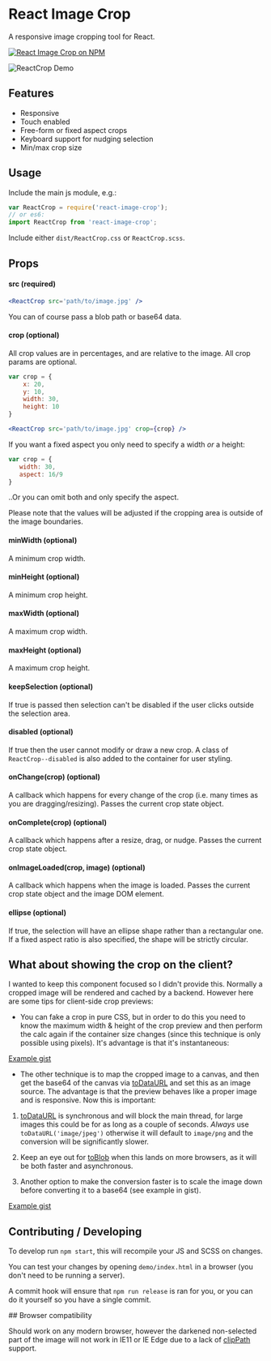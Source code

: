 # React Image Crop

A responsive image cropping tool for React.

[![React Image Crop on NPM](https://img.shields.io/npm/v/react-image-crop.svg)](https://www.npmjs.com/package/react-image-crop)

![ReactCrop Demo](https://raw.githubusercontent.com/DominicTobias/react-image-crop/master/crop-demo.gif)

## Features

- Responsive
- Touch enabled
- Free-form or fixed aspect crops
- Keyboard support for nudging selection
- Min/max crop size

## Usage

Include the main js module, e.g.:

```js
var ReactCrop = require('react-image-crop');
// or es6:
import ReactCrop from 'react-image-crop';
```

Include either `dist/ReactCrop.css` or `ReactCrop.scss`.

## Props

#### src (required)

```jsx
<ReactCrop src='path/to/image.jpg' />
```

You can of course pass a blob path or base64 data.

#### crop (optional)

All crop values are in percentages, and are relative to the image. All crop params are optional.

```jsx
var crop = {
	x: 20,
	y: 10,
	width: 30,
	height: 10
}

<ReactCrop src='path/to/image.jpg' crop={crop} />
```

If you want a fixed aspect you only need to specify a width *or* a height:

 ```jsx
var crop = {
	width: 30,
	aspect: 16/9
}
```

..Or you can omit both and only specify the aspect.

Please note that the values will be adjusted if the cropping area is outside of the image boundaries.

#### minWidth (optional)

A minimum crop width.

#### minHeight (optional)

A minimum crop height.

#### maxWidth (optional)

A maximum crop width.

#### maxHeight (optional)

A maximum crop height.

#### keepSelection (optional)

If true is passed then selection can't be disabled if the user clicks outside the selection area.

#### disabled (optional)

If true then the user cannot modify or draw a new crop. A class of `ReactCrop--disabled` is also added to the container for user styling.

#### onChange(crop) (optional)

A callback which happens for every change of the crop (i.e. many times as you are dragging/resizing). Passes the current crop state object.

#### onComplete(crop) (optional)

A callback which happens after a resize, drag, or nudge. Passes the current crop state object.

#### onImageLoaded(crop, image) (optional)

A callback which happens when the image is loaded. Passes the current crop state object and the image DOM element.

#### ellipse (optional)

If true, the selection will have an ellipse shape rather than a rectangular one. If a fixed aspect ratio is also specified, the shape will be strictly circular.

## What about showing the crop on the client?

I wanted to keep this component focused so I didn't provide this. Normally a cropped image will be rendered and cached by a backend. However here are some tips for client-side crop previews:

- You can fake a crop in pure CSS, but in order to do this you need to know the maximum width & height of the crop preview and then perform the calc again if the container size changes (since this technique is only possible using pixels). It's advantage is that it's instantaneous:

[Example gist](https://gist.github.com/DominicTobias/6aa43d03bc12232ef723)

- The other technique is to map the cropped image to a canvas, and then get the base64 of the canvas via [toDataURL](https://developer.mozilla.org/en-US/docs/Web/API/HTMLCanvasElement/toDataURL) and set this as an image source. The advantage is that the preview behaves like a proper image and is responsive. Now this is important:

1. [toDataURL](https://developer.mozilla.org/en-US/docs/Web/API/HTMLCanvasElement/toDataURL) is synchronous and will block the main thread, for large images this could be for as long as a couple of seconds. *Always* use `toDataURL('image/jpeg')` otherwise it will default to `image/png` and the conversion will be significantly slower.

2. Keep an eye out for [toBlob](https://developer.mozilla.org/en-US/docs/Web/API/HTMLCanvasElement/toBlob) when this lands on more browsers, as it will be both faster and asynchronous.

3. Another option to make the conversion faster is to scale the image down before converting it to a base64 (see example in gist).

[Example gist](https://gist.github.com/DominicTobias/b1fb501349893922ec7f)

## Contributing / Developing

To develop run `npm start`, this will recompile your JS and SCSS on changes.

You can test your changes by opening `demo/index.html` in a browser (you don't need to be running a server).

A commit hook will ensure that `npm run release` is ran for you, or you can do it yourself so you have a single commit.

## Browser compatibility

Should work on any modern browser, however the darkened non-selected part of the image will not work in IE11 or IE Edge due to a lack of [clipPath](http://caniuse.com/#search=clippath) support.
